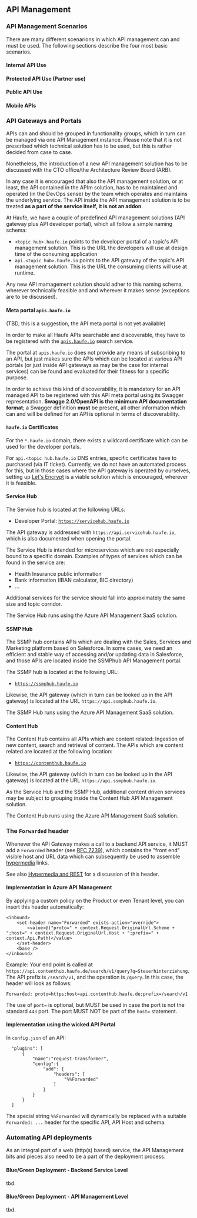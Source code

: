 ## API Management

### API Management Scenarios

There are many different scenarions in which API management can and must be used. The following sections describe the four most basic scenarios.

#### Internal API Use

#### Protected API Use (Partner use)

#### Public API Use

#### Mobile APIs


### API Gateways and Portals

APIs can and should be grouped in functionality groups, which in turn can be managed via one API Management instance. Please note that it is not prescribed which technical solution has to be used, but this is rather decided from case to case.

Nonetheless, the introduction of a new API management solution has to be discussed with the CTO office/the Architecture Review Board (ARB).

In any case it is encouraged that also the API management solution, or at least, the API contained in the APIm solution, has to be maintained and operated (in the DevOps sense) by the team which operates and maintains the underlying service. The API inside the API management solution is to be treated **as a part of the service itself, it is not an addon**.

At Haufe, we have a couple of predefined API management solutions (API gateway plus API developer portal), which all follow a simple naming schema:

* `<topic hub>.haufe.io` points to the developer portal of a topic's API management solution. This is the URL the developers will use at design time of the consuming application
* `api.<topic hub>.haufe.io` points to the API gateway of the topic's API management solution. This is the URL the consuming clients will use at runtime.

Any new API mamagement solution should adher to this naming schema, wherever technically feasible and and wherever it makes sense (exceptions are to be discussed).

#### Meta portal `apis.haufe.io`

(TBD, this is a suggestion, the API meta portal is not yet available)

In order to make all Haufe APIs searchable and discoverable, they have to be registered with the [`apis.haufe.io`](https://apis.haufe.io) search service.

The portal at `apis.haufe.io` does not provide any means of subscribing to an API, but just makes sure the APIs which can be located at various API portals (or just inside API gateways as may be the case for internal services) can be found and evaluated for their fitness for a specific purpose.

In order to achieve this kind of discoverability, it is mandatory for an API managed API to be registered with this API meta portal using its Swagger representation. **Swagge 2.0/OpenAPI is the minimum API documentation format**; a Swagger definition **must** be present, all other information which can and will be defined for an API is optional in terms of discoverability.

#### `haufe.io` Certificates

For the `*.haufe.io` domain, there exists a wildcard certificate which can be used for the developer portals.

For `api.<topic hub.haufe.io` DNS entries, specific certificates have to purchased (via IT ticket). Currently, we do not have an automated process for this, but in those cases where the API gateway is operated by ourselves, setting up [Let's Encrypt](https://letsencrypt.org) is a viable solution which is encouraged, wherever it is feasible.

#### Service Hub

The Service hub is located at the following URLs:

* Developer Portal: [`https://servicehub.haufe.io`](https://servicehub.haufe.io)

The API gateway is addressed with `https://api.servicehub.haufe.io`, which is also documented when opening the portal.

The Service Hub is intended for microservices which are not especially bound to a specific domain. Examples of types of services which can be found in the service are:

* Health Insurance public information
* Bank information (IBAN calculator, BIC directory)
* ...

Additional services for the service should fall into approximately the same size and topic corridor.

The Service Hub runs using the Azure API Management SaaS solution.

#### SSMP Hub

The SSMP hub contains APIs which are dealing with the Sales, Services and Marketing platform based on Salesforce. In some cases, we need an efficient and stable way of accessing and/or updating data in Salesforce, and those APIs are located inside the SSMPhub API Management portal.

The SSMP hub is located at the following URL:

* [`https://ssmphub.haufe.io`](https://ssmphub.haufe.io)

Likewise, the API gateway (which in turn can be looked up in the API gateway) is located at the URL `https://api.ssmphub.haufe.io`.

The SSMP Hub runs using the Azure API Management SaaS solution.

#### Content Hub

The Content Hub contains all APIs which are content related: Ingestion of new content, search and retrieval of content. The APIs which are content related are located at the following location:

* [`https://contenthub.haufe.io`](https://contenthub.haufe.io)

Likewise, the API gateway (which in turn can be looked up in the API gateway) is located at the URL `https://api.ssmphub.haufe.io`.

As the Service Hub and the SSMP Hub, additional content driven services may be subject to grouping inside the Content Hub API Management solution.

The Content Hub runs using the Azure API Management SaaS solution.

### The `Forwarded` header

Whenever the API Gateway makes a call to a backend API service, it MUST add a `Forwarded` header (see [RFC 7239](https://tools.ietf.org/html/rfc7239)), which contains the "front end" visible host and URL data which can subsequently be used to assemble [hypermedia](response-format.md) links.

See also [Hypermedia and REST](hypermedia-and-rest.md) for a discussion of this header.

#### Implementation in Azure API Management

By applying a custom policy on the Product or even Tenant level, you can insert this header automatically:

```
<inbound>
	<set-header name="Forwarded" exists-action="override">
		<value>@("proto=" + context.Request.OriginalUrl.Scheme + ";host=" + context.Request.OriginalUrl.Host + ";prefix=" + context.Api.Path)</value>
	</set-header>
	<base />
</inbound>
```

Example: Your end point is called at `https://api.contenthub.haufe.de/search/v1/query?q=Steuerhinterziehung`. The API prefix is `/search/v1`, and the operation is `/query`. In this case, the header will look as follows:

```
Forwarded: proto=https;host=api.contenthub.haufe.de;prefix=/search/v1
```

The use of `port=` is optional, but MUST be used in case the port is not the standard `443` port. The port MUST NOT be part of the `host=` statement.

#### Implementation using the wicked API Portal

In `config.json` of an API:

```
  "plugins": [
      {
          "name":"request-transformer",
          "config":{
              "add": {
                  "headers": [
                      "%%Forwarded"
                  ]
              }
          }
      }
  ]
```

The special string `%%Forwarded` will dynamically be replaced with a suitable `Forwarded: ...` header for the specific API, API Host and schema.

### Automating API deployments

As an integral part of a web (http(s) based) service, the API Management bits and pieces also need to be a part of the deployment process.

#### Blue/Green Deployment - Backend Service Level

tbd.

#### Blue/Green Deployment - API Management Level

tbd.